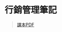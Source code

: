# 行銷管理筆記
> [課本PDF](https://opac.atmaluhur.ac.id/uploaded_files/temporary/DigitalCollection/ODljY2E4ODIyODViZjFkODgzNDUxYWZlNWFhZmY2MGE5MDc0ZDVmYw==.pdf)

